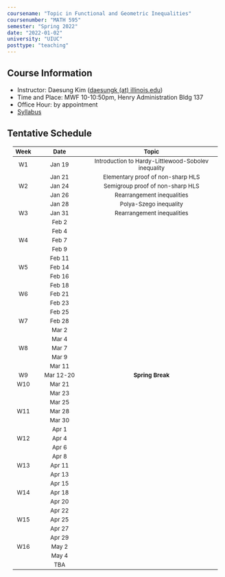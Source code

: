 ```yaml
---
coursename: "Topic in Functional and Geometric Inequalities"
coursenumber: "MATH 595"
semester: "Spring 2022"
date: "2022-01-02"
university: "UIUC"
posttype: "teaching"
---
```


## Course Information 
- Instructor: Daesung Kim ([daesungk (at) illinois.edu](mailto:daesungk@illinois.edu))
- Time and Place: MWF 10-10:50pm, Henry Administration Bldg 137
- Office Hour: by appointment
- [Syllabus](math595-syllabus.pdf)


## Tentative Schedule 
| Week | Date      | Topic                                               |
| ---  | ---       | ---                                                 |
| W1   | Jan 19    | Introduction to Hardy-Littlewood-Sobolev inequality |
|      | Jan 21    | Elementary proof of non-sharp HLS                   |
| W2   | Jan 24    | Semigroup proof of non-sharp HLS                    |
|      | Jan 26    | Rearrangement inequalities                          |
|      | Jan 28    | Polya-Szego inequality                              |
| W3   | Jan 31    | Rearrangement inequalities                          |
|      | Feb 2     |                                                     |
|      | Feb 4     |                                                     |
| W4   | Feb 7     |                                                     |
|      | Feb 9     |                                                     |
|      | Feb 11    |                                                     |
| W5   | Feb 14    |                                                     |
|      | Feb 16    |                                                     |
|      | Feb 18    |                                                     |
| W6   | Feb 21    |                                                     |
|      | Feb 23    |                                                     |
|      | Feb 25    |                                                     |
| W7   | Feb 28    |                                                     |
|      | Mar 2     |                                                     |
|      | Mar 4     |                                                     |
| W8   | Mar 7     |                                                     |
|      | Mar 9     |                                                     |
|      | Mar 11    |                                                     |
| W9   | Mar 12-20 | **Spring Break**                                    |
| W10  | Mar 21    |                                                     |
|      | Mar 23    |                                                     |
|      | Mar 25    |                                                     |
| W11  | Mar 28    |                                                     |
|      | Mar 30    |                                                     |
|      | Apr 1     |                                                     |
| W12  | Apr 4     |                                                     |
|      | Apr 6     |                                                     |
|      | Apr 8     |                                                     |
| W13  | Apr 11    |                                                     |
|      | Apr 13    |                                                     |
|      | Apr 15    |                                                     |
| W14  | Apr 18    |                                                     |
|      | Apr 20    |                                                     |
|      | Apr 22    |                                                     |
| W15  | Apr 25    |                                                     |
|      | Apr 27    |                                                     |
|      | Apr 29    |                                                     |
| W16  | May 2     |                                                     |
|      | May 4     |                                                     |
|      | TBA       |                                                     |


<style>
table {
    width: 95%;
    margin: 0px auto;
    font-size: 95%;
    text-align: center;
}
table td:first-of-type {
    text-align: center;
}
table td:nth-of-type(2) {
    text-align: center;
}

table th:first-of-type {
    width: 10%;
    text-align: center;
}
table th:nth-of-type(2) {
    width: 25%;
    text-align: center;
}
table th:nth-of-type(3) {
    width: 65%;
    text-align: center;
}
</style>
